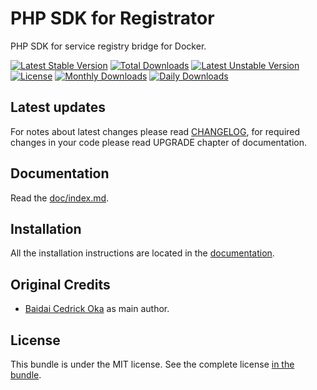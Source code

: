 PHP SDK for Registrator
=======================

PHP SDK for service registry bridge for Docker.

[![Latest Stable Version](https://poser.pugx.org/coka/registrator-php-sdk/v/stable)](https://packagist.org/packages/coka/registrator-php-sdk)
[![Total Downloads](https://poser.pugx.org/coka/registrator-php-sdk/downloads)](https://packagist.org/packages/coka/registrator-php-sdk)
[![Latest Unstable Version](https://poser.pugx.org/coka/registrator-php-sdk/v/unstable)](https://packagist.org/packages/coka/registrator-php-sdk)
[![License](https://poser.pugx.org/coka/registrator-php-sdk/license)](https://packagist.org/packages/coka/registrator-php-sdk)
[![Monthly Downloads](https://poser.pugx.org/coka/registrator-php-sdk/d/monthly)](https://packagist.org/packages/coka/registrator-php-sdk)
[![Daily Downloads](https://poser.pugx.org/coka/registrator-php-sdk/d/daily)](https://packagist.org/packages/coka/registrator-php-sdk)

Latest updates
--------------

For notes about latest changes please read [CHANGELOG](CHANGELOG.md), for required changes in your code please read UPGRADE chapter of documentation.

Documentation
-------------

Read the [doc/index.md](doc/index.md).

Installation
------------

All the installation instructions are located in the [documentation](doc/index.md).

Original Credits
----------------

* [Baidai Cedrick Oka](https://github.com/CedrickOka) as main author.

License
-------

This bundle is under the MIT license. See the complete license [in the bundle](LICENSE).
